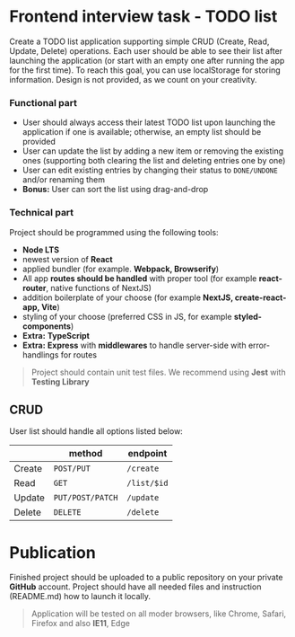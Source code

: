 # Frontend interview task - TODO list

Create a TODO list application supporting simple CRUD (Create, Read, Update, Delete) operations. Each user should be able to see their list after launching the application (or start with an empty one after running the app for the first time). To reach this goal, you can use localStorage for storing information. Design is not provided, as we count on your creativity.

### Functional part

- User should always access their latest TODO list upon launching the application if one is available; otherwise, an empty list should be provided  
- User can update the list by adding a new item or removing the existing ones (supporting both clearing the list and deleting entries one by one)  
- User can edit existing entries by changing their status to `DONE/UNDONE` and/or renaming them
 - **Bonus:** User can sort the list using drag-and-drop

### Technical part

Project should be programmed using the following tools:

 - **Node LTS**
 - newest version of **React**
 - applied bundler (for example. **Webpack, Browserify**)
 - All app **routes should be handled** with proper tool (for example **react-router**, native functions of NextJS)
 - addition boilerplate of your choose (for example **NextJS, create-react-app, Vite**)
 - styling of your choose (preferred CSS in JS, for example **styled-components**)
 - **Extra:** **TypeScript**
 - **Extra:** **Express** with **middlewares** to handle server-side with error-handlings for routes

> Project should contain unit test files. We recommend using **Jest** with **Testing Library**

## CRUD

User list should handle all options listed below:

|       |method           |endpoint    |
|-------|-----------------|------------|
|Create |`POST/PUT`       |`/create`   |
|Read   |`GET`            |`/list/$id` |
|Update |`PUT/POST/PATCH` |`/update`   |
|Delete |`DELETE`         |`/delete`   |


# Publication

Finished project should be uploaded to a public repository on your private **GitHub** account. Project should have all needed files and instruction (README.md) how to launch it locally. 

> Application will be tested on all moder browsers, like Chrome, Safari, Firefox and also **IE11**, Edge
